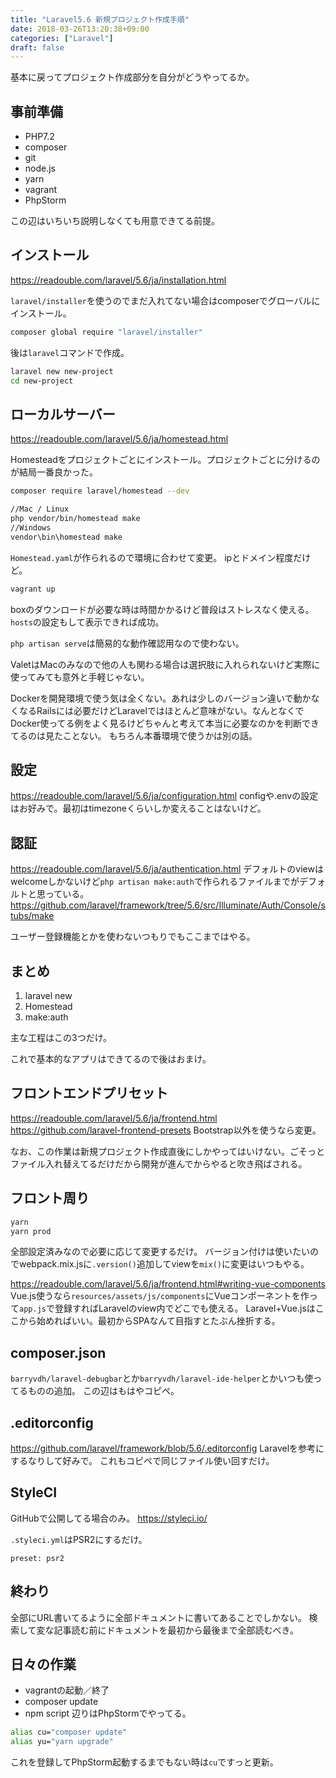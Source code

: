 ```yaml
---
title: "Laravel5.6 新規プロジェクト作成手順"
date: 2018-03-26T13:20:38+09:00
categories: ["Laravel"]
draft: false
---
```


基本に戻ってプロジェクト作成部分を自分がどうやってるか。

## 事前準備

- PHP7.2
- composer
- git
- node.js
- yarn
- vagrant
- PhpStorm

この辺はいちいち説明しなくても用意できてる前提。

## インストール
https://readouble.com/laravel/5.6/ja/installation.html

`laravel/installer`を使うのでまだ入れてない場合はcomposerでグローバルにインストール。
```bash
composer global require "laravel/installer"
```

後は`laravel`コマンドで作成。
```bash
laravel new new-project
cd new-project
```

## ローカルサーバー
https://readouble.com/laravel/5.6/ja/homestead.html

Homesteadをプロジェクトごとにインストール。プロジェクトごとに分けるのが結局一番良かった。
```bash
composer require laravel/homestead --dev
```

```bash
//Mac / Linux
php vendor/bin/homestead make
//Windows
vendor\bin\homestead make
```

`Homestead.yaml`が作られるので環境に合わせて変更。
ipとドメイン程度だけど。

```bash
vagrant up
```
boxのダウンロードが必要な時は時間かかるけど普段はストレスなく使える。
`hosts`の設定もして表示できれば成功。

`php artisan serve`は簡易的な動作確認用なので使わない。

ValetはMacのみなので他の人も関わる場合は選択肢に入れられないけど実際に使ってみても意外と手軽じゃない。

Dockerを開発環境で使う気は全くない。あれは少しのバージョン違いで動かなくなるRailsには必要だけどLaravelではほとんど意味がない。なんとなくでDocker使ってる例をよく見るけどちゃんと考えて本当に必要なのかを判断できてるのは見たことない。
もちろん本番環境で使うかは別の話。

## 設定
https://readouble.com/laravel/5.6/ja/configuration.html
configや.envの設定はお好みで。最初はtimezoneくらいしか変えることはないけど。

## 認証
https://readouble.com/laravel/5.6/ja/authentication.html
デフォルトのviewはwelcomeしかないけど`php artisan make:auth`で作られるファイルまでがデフォルトと思っている。
https://github.com/laravel/framework/tree/5.6/src/Illuminate/Auth/Console/stubs/make

ユーザー登録機能とかを使わないつもりでもここまではやる。

## まとめ
1. laravel new
2. Homestead
3. make:auth

主な工程はこの3つだけ。

これで基本的なアプリはできてるので後はおまけ。

## フロントエンドプリセット
https://readouble.com/laravel/5.6/ja/frontend.html
https://github.com/laravel-frontend-presets
Bootstrap以外を使うなら変更。

なお、この作業は新規プロジェクト作成直後にしかやってはいけない。ごそっとファイル入れ替えてるだけだから開発が進んでからやると吹き飛ばされる。

## フロント周り
```bash
yarn
yarn prod
```

全部設定済みなので必要に応じて変更するだけ。
バージョン付けは使いたいのでwebpack.mix.jsに`.version()`追加してviewを`mix()`に変更はいつもやる。

https://readouble.com/laravel/5.6/ja/frontend.html#writing-vue-components
Vue.js使うなら`resources/assets/js/components`にVueコンポーネントを作って`app.js`で登録すればLaravelのview内でどこでも使える。
Laravel+Vue.jsはここから始めればいい。最初からSPAなんて目指すとたぶん挫折する。

## composer.json
`barryvdh/laravel-debugbar`とか`barryvdh/laravel-ide-helper`とかいつも使ってるものの追加。
この辺はもはやコピペ。

## .editorconfig
https://github.com/laravel/framework/blob/5.6/.editorconfig
Laravelを参考にするなりして好みで。
これもコピペで同じファイル使い回すだけ。

## StyleCI
GitHubで公開してる場合のみ。
https://styleci.io/

`.styleci.yml`はPSR2にするだけ。

```
preset: psr2
```

## 終わり
全部にURL書いてるように全部ドキュメントに書いてあることでしかない。
検索して変な記事読む前にドキュメントを最初から最後まで全部読むべき。

## 日々の作業
- vagrantの起動／終了
- composer update
- npm script
辺りはPhpStormでやってる。

```bash
alias cu="composer update"
alias yu="yarn upgrade"
```
これを登録してPhpStorm起動するまでもない時は`cu`ですっと更新。
